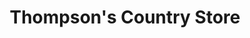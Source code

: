 ---
title: "Thompson's Country Store"
url: /goetzville/thompsons-country-store/
shop: Lebensmittel
---